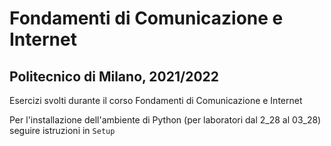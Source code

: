 # Fondamenti di Comunicazione e Internet 
## Politecnico di Milano, 2021/2022  
Esercizi svolti durante il corso Fondamenti di Comunicazione e Internet

Per l'installazione dell'ambiente di Python (per laboratori dal 2_28 al 03_28) seguire istruzioni in `Setup`